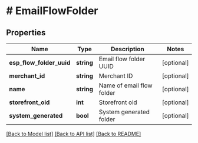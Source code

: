 # # EmailFlowFolder

## Properties

Name | Type | Description | Notes
------------ | ------------- | ------------- | -------------
**esp_flow_folder_uuid** | **string** | Email flow folder UUID | [optional]
**merchant_id** | **string** | Merchant ID | [optional]
**name** | **string** | Name of email flow folder | [optional]
**storefront_oid** | **int** | Storefront oid | [optional]
**system_generated** | **bool** | System generated folder | [optional]

[[Back to Model list]](../../README.md#models) [[Back to API list]](../../README.md#endpoints) [[Back to README]](../../README.md)
